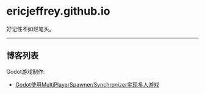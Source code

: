 # ericjeffrey.github.io

好记性不如烂笔头。

-----

## 博客列表

Godot游戏制作:

- [Godot使用MultiPlayerSpawner/Synchronizer实现多人游戏](./Godot/multiplayer_fps_demo.md)
